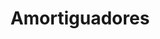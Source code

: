 ---
title: "Amortiguadores"
url: /barrios-unidos/amortiguadores-calle-63f/
shop: piezas de automóviles
---